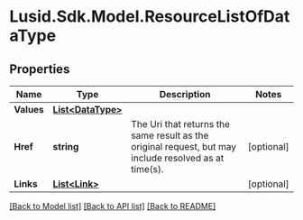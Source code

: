 
# Lusid.Sdk.Model.ResourceListOfDataType

## Properties

Name | Type | Description | Notes
------------ | ------------- | ------------- | -------------
**Values** | [**List&lt;DataType&gt;**](DataType.md) |  | 
**Href** | **string** | The Uri that returns the same result as the original request,  but may include resolved as at time(s). | [optional] 
**Links** | [**List&lt;Link&gt;**](Link.md) |  | [optional] 

[[Back to Model list]](../README.md#documentation-for-models)
[[Back to API list]](../README.md#documentation-for-api-endpoints)
[[Back to README]](../README.md)

